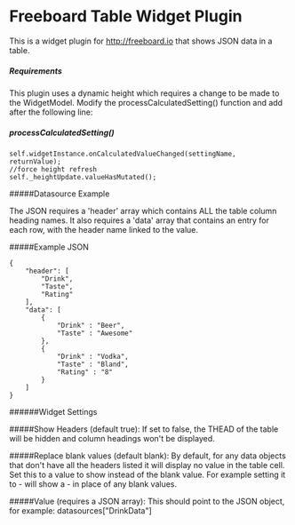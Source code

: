 Freeboard Table Widget Plugin
===============

This is a widget plugin for http://freeboard.io that shows JSON data in a table.

##### Requirements

This plugin uses a dynamic height which requires a change to be made to the WidgetModel. Modify the processCalculatedSetting() function and add after the following line: 
##### processCalculatedSetting()
```
self.widgetInstance.onCalculatedValueChanged(settingName, returnValue);
//force height refresh
self._heightUpdate.valueHasMutated();
```

#####Datasource Example

The JSON requires a 'header' array which contains ALL the table column heading names.  It also requires a 'data' array that contains an entry for each row, with the header name linked to the value.

#####Example JSON
```
{
	"header": [
		"Drink",
		"Taste",
		"Rating"
	],
	"data": [
		{
			"Drink" : "Beer",
			"Taste" : "Awesome"
		},
		{
			"Drink" : "Vodka",
			"Taste" : "Bland",
			"Rating" : "8"
		}			
	]
}
```

######Widget Settings

#####Show Headers (default true):
If set to false, the THEAD of the table will be hidden and column headings won't be displayed.

#####Replace blank values (default blank):
By default, for any data objects that don't have all the headers listed it will display no value in the table cell. 
Set this to a value to show instead of the blank value.  For example setting it to - will show a - in place of any blank values.

#####Value (requires a JSON array):
This should point to the JSON object, for example: datasources["DrinkData"]
